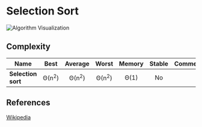 # Selection Sort


![Algorithm Visualization](https://upload.wikimedia.org/wikipedia/commons/b/b0/Selection_sort_animation.gif)

## Complexity

| Name                  | Best             | Average             | Worst               | Memory    | Stable    | Comments  |
| --------------------- | :--------------: | :-----------------: | :-----------------: | :-------: | :-------: | :-------- |
| **Selection sort**    | Θ(n<sup>2</sup>) | Θ(n<sup>2</sup>)    | Θ(n<sup>2</sup>)    | Θ(1)      | No        |           |

## References

[Wikipedia](https://en.wikipedia.org/wiki/Selection_sort)

